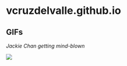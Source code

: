 # vcruzdelvalle.github.io

## GIFs

*Jackie Chan getting mind-blown*

![](http://33.media.tumblr.com/e3f74a78986481f2dad32f6390d9b63b/tumblr_mgou9zNKJ51qkbwrdo1_1280.gif)
